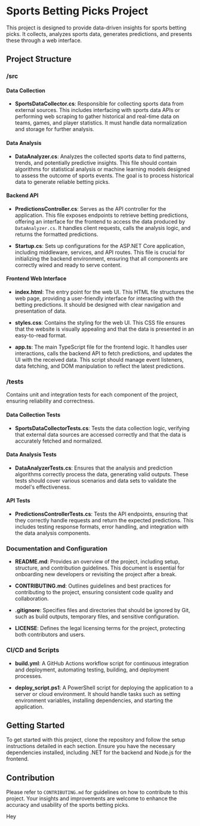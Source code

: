 # Sports Betting Picks Project

This project is designed to provide data-driven insights for sports betting picks. It collects, analyzes sports data, generates predictions, and presents these through a web interface.

## Project Structure

### /src

#### Data Collection

- **SportsDataCollector.cs**: Responsible for collecting sports data from external sources. This includes interfacing with sports data APIs or performing web scraping to gather historical and real-time data on teams, games, and player statistics. It must handle data normalization and storage for further analysis.

#### Data Analysis

- **DataAnalyzer.cs**: Analyzes the collected sports data to find patterns, trends, and potentially predictive insights. This file should contain algorithms for statistical analysis or machine learning models designed to assess the outcome of sports events. The goal is to process historical data to generate reliable betting picks.

#### Backend API

- **PredictionsController.cs**: Serves as the API controller for the application. This file exposes endpoints to retrieve betting predictions, offering an interface for the frontend to access the data produced by `DataAnalyzer.cs`. It handles client requests, calls the analysis logic, and returns the formatted predictions.

- **Startup.cs**: Sets up configurations for the ASP.NET Core application, including middleware, services, and API routes. This file is crucial for initializing the backend environment, ensuring that all components are correctly wired and ready to serve content.

#### Frontend Web Interface

- **index.html**: The entry point for the web UI. This HTML file structures the web page, providing a user-friendly interface for interacting with the betting predictions. It should be designed with clear navigation and presentation of data.

- **styles.css**: Contains the styling for the web UI. This CSS file ensures that the website is visually appealing and that the data is presented in an easy-to-read format.

- **app.ts**: The main TypeScript file for the frontend logic. It handles user interactions, calls the backend API to fetch predictions, and updates the UI with the received data. This script should manage event listeners, data fetching, and DOM manipulation to reflect the latest predictions.

### /tests

Contains unit and integration tests for each component of the project, ensuring reliability and correctness.

#### Data Collection Tests

- **SportsDataCollectorTests.cs**: Tests the data collection logic, verifying that external data sources are accessed correctly and that the data is accurately fetched and normalized.

#### Data Analysis Tests

- **DataAnalyzerTests.cs**: Ensures that the analysis and prediction algorithms correctly process the data, generating valid outputs. These tests should cover various scenarios and data sets to validate the model's effectiveness.

#### API Tests

- **PredictionsControllerTests.cs**: Tests the API endpoints, ensuring that they correctly handle requests and return the expected predictions. This includes testing response formats, error handling, and integration with the data analysis components.

### Documentation and Configuration

- **README.md**: Provides an overview of the project, including setup, structure, and contribution guidelines. This document is essential for onboarding new developers or revisiting the project after a break.

- **CONTRIBUTING.md**: Outlines guidelines and best practices for contributing to the project, ensuring consistent code quality and collaboration.

- **.gitignore**: Specifies files and directories that should be ignored by Git, such as build outputs, temporary files, and sensitive configuration.

- **LICENSE**: Defines the legal licensing terms for the project, protecting both contributors and users.

### CI/CD and Scripts

- **build.yml**: A GitHub Actions workflow script for continuous integration and deployment, automating testing, building, and deployment processes.

- **deploy_script.ps1**: A PowerShell script for deploying the application to a server or cloud environment. It should handle tasks such as setting environment variables, installing dependencies, and starting the application.

## Getting Started

To get started with this project, clone the repository and follow the setup instructions detailed in each section. Ensure you have the necessary dependencies installed, including .NET for the backend and Node.js for the frontend.

## Contribution

Please refer to `CONTRIBUTING.md` for guidelines on how to contribute to this project. Your insights and improvements are welcome to enhance the accuracy and usability of the sports betting picks.

Hey
